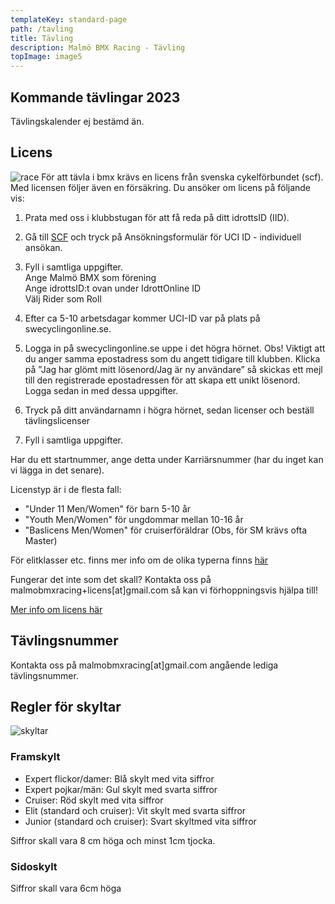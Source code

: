 ```yaml
---
templateKey: standard-page
path: /tavling
title: Tävling
description: Malmö BMX Racing - Tävling
topImage: image5
---
```


## Kommande tävlingar 2023
Tävlingskalender ej bestämd än.

## Licens
![race](/img/race.jpg#right)
För att tävla i bmx krävs en licens från svenska cykelförbundet (scf). Med licensen följer även en försäkring. Du ansöker om licens på följande vis:  

1. Prata med oss i klubbstugan för att få reda på ditt idrottsID (IID).  

2. Gå till [SCF](https://scf.se/forbundet/tavlingsverksamhet/arrangera-tavling/nytt-fran-uci/) och tryck på Ansökningsformulär för UCI ID - individuell ansökan. 

3. Fyll i samtliga uppgifter.  
Ange Malmö BMX som förening  
Ange idrottsID:t ovan under IdrottOnline ID  
Välj Rider som Roll  

4. Efter ca 5-10 arbetsdagar kommer UCI-ID var på plats på swecyclingonline.se.  

5. Logga in på swecyclingonline.se uppe i det högra hörnet. Obs! Viktigt att du anger samma epostadress som du angett tidigare till klubben. Klicka på ”Jag har glömt mitt lösenord/Jag är ny användare” så skickas ett mejl till den registrerade epostadressen för att skapa ett unikt lösenord. Logga sedan in med dessa uppgifter.  

6. Tryck på ditt användarnamn i högra hörnet, sedan licenser och beställ tävlingslicenser  

7. Fyll i samtliga uppgifter.

Har du ett startnummer, ange detta under Karriärsnummer (har du inget kan vi lägga in det senare).  

Licenstyp är i de flesta fall:  
* "Under 11 Men/Women" för barn 5-10 år  
* "Youth Men/Women" för ungdommar mellan 10-16 år  
* "Baslicens Men/Women" för cruiserföräldrar (Obs, för SM krävs ofta Master)  

För elitklasser etc. finns mer info om de olika typerna finns [här](https://scf.se/forbundet/tavlingsavgifter/licensavgifter-2022/)

Fungerar det inte som det skall? Kontakta oss på malmobmxracing+licens[at]gmail.com så kan vi förhoppningsvis hjälpa till!

[Mer info om licens här](https://scf.se/forbundet/tavlingsverksamhet/tavlingslicens-chip-och-forsakringar/)

## Tävlingsnummer
Kontakta oss på malmobmxracing[at]gmail.com angående lediga tävlingsnummer.

## Regler för skyltar

![skyltar](/img/skyltar.png#stretch)
### Framskylt
* Expert flickor/damer: Blå skylt med vita siffror  
* Expert pojkar/män: Gul skylt med svarta siffror  
* Cruiser: Röd skylt med vita siffror  
* Elit (standard och cruiser):  Vit skylt med svarta siffror  
* Junior (standard och cruiser): Svart skyltmed vita siffror  

Siffror skall vara 8 cm höga och minst 1cm tjocka.
### Sidoskylt
Siffror skall vara 6cm höga